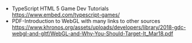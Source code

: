 - TypeScript HTML 5 Game Dev Tutorials  
https://www.embed.com/typescript-games/ 
- PDF-Introduction to WebGL with many links to other sources  
https://www.khronos.org/assets/uploads/developers/library/2018-gdc-webgl-and-gltf/WebGL-and-Why-You-Should-Target-It_Mar18.pdf

